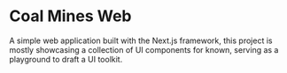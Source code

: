 # Coal Mines Web

A simple web application built with the Next.js framework, this project is
mostly showcasing a collection of UI components for known, serving as a
playground to draft a UI toolkit.
